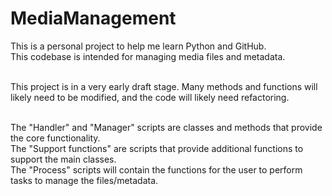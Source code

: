 # MediaManagement
This is a personal project to help me learn Python and GitHub.<br>
This codebase is intended for managing media files and metadata.<br><br>

This project is in a very early draft stage. Many methods and functions will likely need to be modified, and the code will likely need refactoring.<br><br>

The "Handler" and "Manager" scripts are classes and methods that provide the core functionality.<br>
The "Support functions" are scripts that provide additional functions to support the main classes.<br>
The "Process" scripts will contain the functions for the user to perform tasks to manage the files/metadata.
